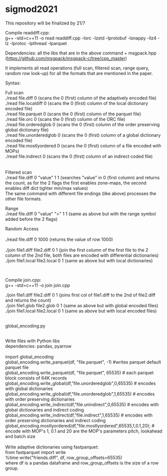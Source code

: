 # sigmod2021
This repository will be finalized by 21/7

Compile readdiff.cpp: <br>
g++ -std=c++11 -o read readdiff.cpp -lorc -lzstd -lprotobuf -lsnappy -llz4 -lz -lprotoc -lpthread -lparquet <br>

Dependencies: all the libs that are in the above command + msgpack.hpp (https://github.com/msgpack/msgpack-c/tree/cpp_master)

It implements all read operations (full scan, filtered scan, range query, random row look-up) for all the formats that are mentioned in the paper.

Syntax:

Full scan <br>
./read file.diff 0 (scans the 0 (first) column of the adaptively encoded file) <br>
./read file.localdiff 0 (scans the 0 (first) column of the local dictionary encoded file)<br>
./read file.parquet 0 (scans the 0 (first) column of the parquet file)<br>
./read file.orc 0 (scans the 0 (first) column of the ORC file)<br>
./read file.orderedglob 0 (scans the 0 (first) column of the order preserving global dictionary file)<br>
./read file.unorderedglob 0 (scans the 0 (first) column of a global dictionary encoded file)<br>
./read file.mostlyordered 0 (scans the 0 (first) column of a file encoded with MOPs)<br>
./read file.indirect 0 (scans the 0 (first) column of an indirect coded file)<br>
<br>
<br>
Filtered scan<br>
./read file.diff 0 "value" 1 1 (searches "value" in 0 (first column) and returns the count, as for the 2 flags the first enables zone-maps, the second enables diff dict tighter min/max values)<br>
The same command with different file endings (like above) processes the other file formats.<br>

Range<br>
./read file.diff 0 "value" ">" 1 1 (same as above but with the range symbol added before the 2 flags)<br>

Random Access<br>
<br>
./read file.diff 0 1000 (returns the value of row 1000)<br>
<br>
./join file1.diff file2.diff 0 1 (join the first column of the first file to the 2 column of the 2nd file, both files are encoded with differential dictionaries)<br>
./join file1.local file2.local 0 1 (same as above but with local dictionaries)<br>

<br>


Compile join.cpp: <br>
g++ -std=c++11 -o join join.cpp<br>

./join file1.diff file2.diff 0 1 (joins first col of file1.diff to the 2nd of file2.diff and returns the count)<br>
./join file1.glob file2.glob 0 1 (same as above but with global encoded files)<br>
./join file1.local file2.local 0 1 (same as above but with local encoded files)<br>
<br>

global_encoding.py<br>



<br>
Write files with Python libs<br>
dependencies: pandas, pyarrow<br>
<br>
import global_encoding <br>
global_encoding.write_parquet(df, "file.parquet", -1) #writes parquet default parquet file<br>
global_encoding.write_parquet(df, "file.parquet", 65535) # each parquet block consists of 64K records<br>
global_encoding.write_global(df,"file.unorderedglob",0,65535) # encodes with global dictionaries<br>
global_encoding.write_global(df,"file.unorderedglob",1,65535) # encodes with order preserving dictionaries<br>
global_encoding.write_indirect(df,"file.unindirect",0,65535) # encodes with global dictionaries and indirect coding<br>
global_encoding.write_indirect(df,"file.indirect",1,65535) # encodes with order preserving dictionaries and indirect coding<br>
global_encoding.mostlyordered(df,"file.mostlyordered",65535,1,0.1,20); # encode with MOP's 1, 0.1 and 20 are the MOP's parameters pitch, lookahead and batch size<br>

<br>
Write adaptive dictionaries using fastparquet:<br>
from fastparquet import write<br>
%time write("friends.diff", df, row_group_offsets=65535)<br>
where df is a pandas dataframe and row_group_offsets is the size of a row group.<br>









